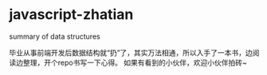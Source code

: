 # javascript-zhatian
summary of data structures

毕业从事前端开发后数据结构就“扔”了，其实万法相通，所以入手了一本书，边阅读边整理，开个repo书写一下心得。
如果有看到的小伙伴，欢迎小伙伴拍砖~
